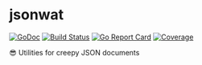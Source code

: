 # jsonwat

[![GoDoc](https://godoc.org/github.com/imperfectgo/jsonwat?status.svg)](https://godoc.org/github.com/imperfectgo/jsonwat)
[![Build Status](https://travis-ci.org/imperfectgo/jsonwat.svg?branch=master)](https://travis-ci.org/imperfectgo/jsonwat)
[![Go Report Card](https://goreportcard.com/badge/github.com/imperfectgo/jsonwat)](https://goreportcard.com/report/github.com/imperfectgo/jsonwat)
[![Coverage](https://codecov.io/gh/imperfectgo/jsonwat/branch/master/graph/badge.svg)](https://codecov.io/gh/imperfectgo/jsonwat)

😎 Utilities for creepy JSON documents
